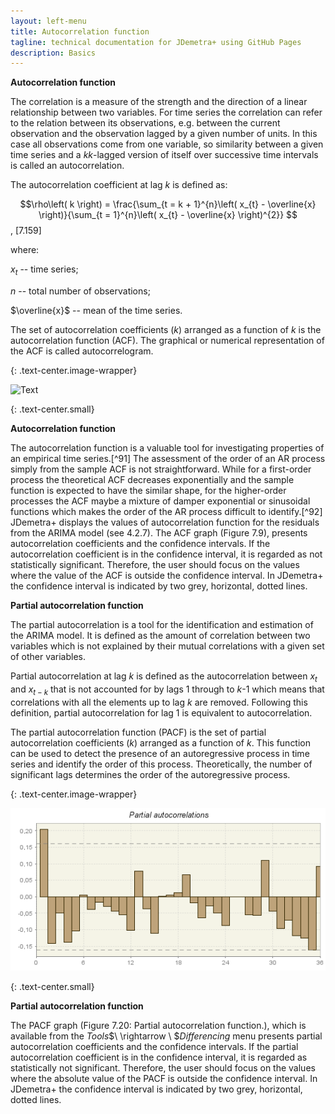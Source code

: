 ```yaml
---
layout: left-menu
title: Autocorrelation function
tagline: technical documentation for JDemetra+ using GitHub Pages
description: Basics
---
```



**Autocorrelation function**

The correlation is a measure of the strength and the direction of a
linear relationship between two variables. For time series the
correlation can refer to the relation between its observations, e.g.
between the current observation and the observation lagged by a given
number of units. In this case all observations come from one variable,
so similarity between a given time series and a $k$$k$-lagged version of
itself over successive time intervals is called an autocorrelation.

The autocorrelation coefficient at lag $k$ is defined as:

$$\rho\left( k \right) = \frac{\sum_{t = k + 1}^{n}\left( x_{t} - \overline{x} \right)}{\sum_{t = 1}^{n}\left( x_{t} - \overline{x} \right)^{2}}
$$,   \[7.159\]

where:

$x_{t}$ -- time series;

$n$ -- total number of observations;

$\overline{x}$ -- mean of the time series.

The set of autocorrelation coefficients $(k)$ arranged as a function of
$k$ is the autocorrelation function (ACF). The graphical or numerical
representation of the ACF is called autocorrelogram.

{: .text-center.image-wrapper}

![Text](/assets/img/annex/Aimage20.jpeg)

{: .text-center.small}

**Autocorrelation function**

The autocorrelation function is a valuable tool for investigating
properties of an empirical time series.[^91] The assessment of the order
of an AR process simply from the sample ACF is not straightforward.
While for a first-order process the theoretical ACF decreases
exponentially and the sample function is expected to have the similar
shape, for the higher-order processes the ACF maybe a mixture of damper
exponential or sinusoidal functions which makes the order of the AR
process difficult to identify.[^92] JDemetra+ displays the values of
autocorrelation function for the residuals from the ARIMA model (see
4.2.7). The ACF graph (Figure 7.9), presents autocorrelation
coefficients and the confidence intervals. If the autocorrelation
coefficient is in the confidence interval, it is regarded as not
statistically significant. Therefore, the user should focus on the
values where the value of the ACF is outside the confidence interval. In
JDemetra+ the confidence interval is indicated by two grey, horizontal,
dotted lines.

**Partial autocorrelation function**

The partial autocorrelation is a tool for the identification and
estimation of the ARIMA model. It is defined as the amount of
correlation between two variables which is not explained by their mutual
correlations with a given set of other variables.

Partial autocorrelation at lag $k$ is defined as the autocorrelation
between $x_{t}$ and $x_{t - k}$ that is not accounted for by lags 1
through to $k$-1 which means that correlations with all the elements up
to lag $k$ are removed. Following this definition, partial
autocorrelation for lag 1 is equivalent to autocorrelation.

The partial autocorrelation function (PACF) is the set of partial
autocorrelation coefficients $(k)$ arranged as a function
of $k$. This function can be used to detect the presence of an
autoregressive process in time series and identify the order of this
process. Theoretically, the number of significant lags determines the 
order of the autoregressive process.

{: .text-center.image-wrapper}

![Text](/assets/img/annex/UG_A_image21.png)

{: .text-center.small}

**Partial autocorrelation function**

The PACF graph (Figure 7.20: Partial autocorrelation function.), which
is available from the *Tools*$\  \rightarrow \ $*Differencing* menu
presents partial autocorrelation coefficients and the confidence
intervals. If the partial autocorrelation coefficient is in the
confidence interval, it is regarded as statistically not significant.
Therefore, the user should focus on the values where the absolute value
of the PACF is outside the confidence interval. In JDemetra+ the
confidence interval is indicated by two grey, horizontal, dotted lines.